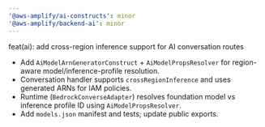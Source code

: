 ```yaml
---
'@aws-amplify/ai-constructs': minor
'@aws-amplify/backend-ai': minor
---
```


feat(ai): add cross-region inference support for AI conversation routes

- Add `AiModelArnGeneratorConstruct` + `AiModelPropsResolver` for region-aware model/inference-profile resolution.
- Conversation handler supports `crossRegionInference` and uses generated ARNs for IAM policies.
- Runtime (`BedrockConverseAdapter`) resolves foundation model vs inference profile ID using `AiModelPropsResolver`.
- Add `models.json` manifest and tests; update public exports.